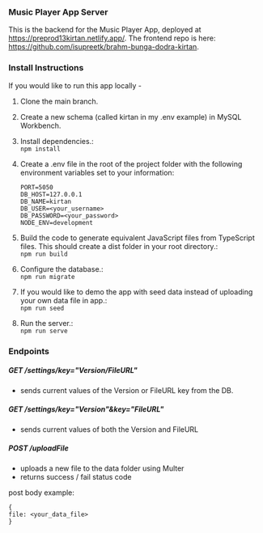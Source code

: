 ### Music Player App Server

This is the backend for the Music Player App, deployed at https://preprod13kirtan.netlify.app/. The frontend repo is here: https://github.com/isupreetk/brahm-bunga-dodra-kirtan.

### Install Instructions

If you would like to run this app locally -

1. Clone the main branch.

2. Create a new schema (called kirtan in my .env example) in MySQL Workbench.

3. Install dependencies.:\
   `npm install`

4. Create a .env file in the root of the project folder with the following environment variables set to your information:

   ```
   PORT=5050
   DB_HOST=127.0.0.1
   DB_NAME=kirtan
   DB_USER=<your_username>
   DB_PASSWORD=<your_password>
   NODE_ENV=development
   ```

5. Build the code to generate equivalent JavaScript files from TypeScript files. This should create a dist folder in your root directory.:\
   `npm run build`

6. Configure the database.:\
   `npm run migrate`

7. If you would like to demo the app with seed data instead of uploading your own data file in app.:\
   `npm run seed`

8. Run the server.:\
   `npm run serve`

### Endpoints

##### GET /settings/key="Version/FileURL"

- sends current values of the Version or FileURL key from the DB.

##### GET /settings/key="Version"&key="FileURL"

- sends current values of both the Version and FileURL

##### POST /uploadFile

- uploads a new file to the data folder using Multer
- returns success / fail status code

post body example:

```
{
file: <your_data_file>
}
```
